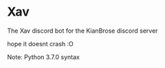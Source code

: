 # Xav
The Xav discord bot for the KianBrose discord server

hope it doesnt crash :O


Note: Python 3.7.0 syntax
